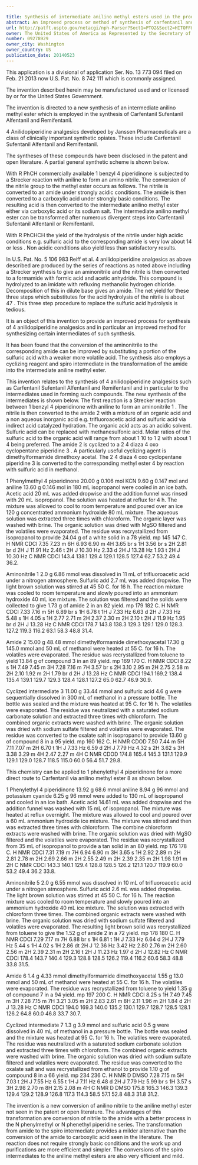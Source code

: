 ```yaml
---

title: Synthesis of intermediate anilino methyl esters used in the production of synthetic opioid analgesics
abstract: An improved process or method of synthesis of carfentanil and other potent opioid analgesics of the N-alkyl 4-substituted 4-piperdinylamide class which can be used as morphine substitutes.
url: http://patft.uspto.gov/netacgi/nph-Parser?Sect1=PTO2&Sect2=HITOFF&p=1&u=%2Fnetahtml%2FPTO%2Fsearch-adv.htm&r=1&f=G&l=50&d=PALL&S1=09278929&OS=09278929&RS=09278929
owner: The United States of America as Represented by the Secretary of the Army
number: 09278929
owner_city: Washington
owner_country: US
publication_date: 20140523
---
```

This application is a divisional of application Ser. No. 13 773 094 filed on Feb. 21 2013 now U.S. Pat. No. 8 742 111 which is commonly assigned.

The invention described herein may be manufactured used and or licensed by or for the United States Government.

The invention is directed to a new synthesis of an intermediate anilino methyl ester which is employed in the synthesis of Carfentanil Sufentanil Alfentanil and Remifentanil.

4 Anilidopiperidine analgesics developed by Janssen Pharmaceuticals are a class of clinically important synthetic opiates. These include Carfentanil Sufentanil Alfentanil and Remifentanil.

The syntheses of these compounds have been disclosed in the patent and open literature. A partial general synthetic scheme is shown below.

With R PhCH commercially available 1 benzyl 4 piperidinone is subjected to a Strecker reaction with aniline to form an amino nitrile. The conversion of the nitrile group to the methyl ester occurs as follows. The nitrile is converted to an amide under strongly acidic conditions. The amide is then converted to a carboxylic acid under strongly basic conditions. The resulting acid is then converted to the intermediate anilino methyl ester either via carboxylic acid or its sodium salt. The intermediate anilino methyl ester can be transformed after numerous divergent steps into Carfentanil Sufentanil Alfentanil or Remifentanil.

With R PhCHCH the yield of the hydrolysis of the nitrile under high acidic conditions e.g. sulfuric acid to the corresponding amide is very low about 14 or less . Non acidic conditions also yield less than satisfactory results.

In U.S. Pat. No. 5 106 983 Reiff et al. 4 anilidopiperidine analgesics as above described are produced by the series of reactions as noted above including a Strecker synthesis to give an aminonitrile and the nitrile is then converted to a formamide with formic acid and acetic anhydride. This compound is hydrolyzed to an imidate with refluxing methanolic hydrogen chloride. Decomposition of this in dilute base gives an amide. The net yield for these three steps which substitutes for the acid hydrolysis of the nitrile is about 47 . This three step procedure to replace the sulfuric acid hydrolysis is tedious.

It is an object of this invention to provide an improved process for synthesis of 4 anilidopiperidine analgesics and in particular an improved method for synthesizing certain intermediates of such synthesis.

It has been found that the conversion of the aminonitrile to the corresponding amide can be improved by substituting a portion of the sulfuric acid with a weaker more volatile acid. The synthesis also employs a cyclizing reagent and spiro intermediate in the transformation of the amide into the intermediate aniline methyl ester.

This invention relates to the synthesis of 4 anilidopiperidine analgesics such as Carfentanil Sufentanil Alfentanil and Remifentanil and in particular to the intermediates used in forming such compounds. The new synthesis of the intermediates is shown below. The first reaction is a Strecker reaction between 1 benzyl 4 piperidinone with aniline to form an aminonitrile 1 . The nitrile is then converted to the amide 2 with a mixture of an organic acid and a non aqueous inorganic acid e.g. trifluoroacetic acid and sulfuric acid via indirect acid catalyzed hydration. The organic acid acts as an acidic solvent. Sulfuric acid can be replaced with methanesulfonic acid. Molar ratios of the sulfuric acid to the organic acid will range from about 1 10 to 1 2 with about 1 4 being preferred. The amide 2 is cyclized to a 2 4 diaza 4 oxo cyclopentane piperidine 3 . A particularly useful cyclizing agent is dimethylformamide dimethoxy acetal. The 2 4 diaza 4 oxo cyclopentane piperidine 3 is converted to the corresponding methyl ester 4 by reaction with sulfuric acid in methanol.

1 Phenylmethyl 4 piperidinone 20.00 g 0.106 mol KCN 9.60 g 0.147 mol and aniline 13.60 g 0.146 mol in 180 mL isopropanol were cooled in an ice bath. Acetic acid 20 mL was added dropwise and the addition funnel was rinsed with 20 mL isopropanol. The solution was heated at reflux for 4 h. The mixture was allowed to cool to room temperature and poured over an ice 120 g concentrated ammonium hydroxide 80 mL mixture. The aqueous solution was extracted three times with chloroform. The organic layer was washed with brine. The organic solution was dried with MgSO filtered and the volatiles were evaporated. The residue was recrystallized from isopropanol to provide 24.04 g of a white solid in a 78 yield. mp 145 147 C. H NMR CDCl 7.35 7.23 m 6H 6.93 6.90 m 4H 3.65 br s 1H 3.56 br s 2H 2.81 br d 2H J 11.91 Hz 2.46 t 2H J 10.30 Hz 2.33 d 2H J 13.28 Hz 1.93 t 2H J 10.30 Hz C NMR CDCl 143.4 138.1 129.4 129.1 128.5 127.4 62.7 53.2 49.4 36.2.

Aminonitrile 1 2.0 g 6.86 mmol was dissolved in 11 mL of trifluoroacetic acid under a nitrogen atmosphere. Sulfuric add 2.7 mL was added dropwise. The light brown solution was stirred at 45 50 C. for 16 h. The reaction mixture was cooled to room temperature and slowly poured into an ammonium hydroxide 40 mL ice mixture. The solution was filtered and the solids were collected to give 1.73 g of amide 2 in an 82 yield. mp 179 182 C. H NMR CDCl 7.33 7.16 m 5H 6.89 br s 1H 6.78 t 1H J 7.33 Hz 6.63 d 2H J 7.33 Hz 5.48 s 1H 4.05 s 1H 2.77 2.71 m 2H 2.37 2.30 m 2H 2.10 t 2H J 11.9 Hz 1.95 br d 2H J 13.28 Hz C NMR CDCl 178.7 143.8 138.3 129.3 129.1 129.0 128.3. 127.2 119.3 116.2 63.1 58.3 48.8 31.4.

Amide 2 15.00 g 48.48 mmol dimethylformamide dimethoxyacetal 17.30 g 145.0 mmol and 50 mL of methanol were heated at 55 C. for 16 h. The volatiles were evaporated. The residue was recrystallized from toluene to yield 13.84 g of compound 3 in an 89 yield. mp 169 170 C. H NMR CDCl 8.22 s 1H 7.49 7.45 m 3H 7.28 7.16 m 7H 3.57 br s 2H 3.10 2.95 m 2H 2.75 2.58 m 2H 2.10 1.92 m 2H 1.79 br d 2H J 13.28 Hz C NMR CDCl 194.1 169.2 138.4 135.4 139.1 129.7 129.3 128.4 128.1 127.2 65.0 62.7 46.9 30.9.

Cyclized intermediate 3 11.00 g 33.44 mmol and sulfuric acid 4.6 g were sequentially dissolved in 300 mL of methanol in a pressure bottle. The bottle was sealed and the mixture was heated at 95 C. for 16 h. The volatiles were evaporated. The residue was neutralized with a saturated sodium carbonate solution and extracted three times with chloroform. The combined organic extracts were washed with brine. The organic solution was dried with sodium sulfate filtered and volatiles were evaporated. The residue was converted to the oxalate salt in isopropanol to provide 13.60 g of compound 8 in a 95 yield. mp 160 162 C. H NMR CDOD 7.50 7.44 m 5H 7.11 7.07 m 2H 6.70 t 1H J 7.33 Hz 6.59 d 2H J 7.79 Hz 4.32 s 2H 3.62 s 3H 3.38 3.29 m 4H 2.47 2.27 m 4H C NMR CDOD 174.8 165.4 145.3 131.1 129.9 129.1 129.0 128.7 118.5 115.0 60.0 56.4 51.7 29.8.

This chemistry can be applied to 1 phenylethyl 4 piperidinone for a more direct route to Carfentanil via anilino methyl ester 8 as shown below.

1 Phenylethyl 4 piperidinone 13.92 g 68.6 mmol aniline 8.94 g 96 mmol and potassium cyanide 6.25 g 96 mmol were added to 130 mL of isopropanol and cooled in an ice bath. Acetic acid 14.61 mL was added dropwise and the addition funnel was washed with 15 mL of isopropanol. The mixture was heated at reflux overnight. The mixture was allowed to cool and poured over a 60 mL ammonium hydroxide ice mixture. The mixture was stirred and then was extracted three times with chloroform. The combine chloroform extracts were washed with brine. The organic solution was dried with MgSO filtered and the volatiles were evaporated. The residue was recrystallized from 35 mL of isopropanol to provide a tan solid in an 80 yield. mp 176 178 C. H NMR CDCl 7.31 7.19 m 7H 6.94 6.90 m 3H 3.65 s 1H 2.92 2.89 m 2H 2.81 2.78 m 2H 2.69 2.66 m 2H 2.55 2.49 m 2H 2.39 2.35 m 2H 1.98 1.91 m 2H C NMR CDCl 143.3 140.1 129.4 128.8 128.5 126.2 121.1 120.7 119.9 60.0 53.2 49.4 36.2 33.8.

Aminonitrile 5 2.0 g 6.55 mmol was dissolved in 10 mL of trifluoroacetic acid under a nitrogen atmosphere. Sulfuric acid 2.6 mL was added dropwise. The light brown solution was stirred at 45 50 C. for 16 h. The reaction mixture was cooled to room temperature and slowly poured into an ammonium hydroxide 40 mL ice mixture. The solution was extracted with chloroform three times. The combined organic extracts were washed with brine. The organic solution was dried with sodium sulfate filtered and volatiles were evaporated. The resulting light brown solid was recrystallized from toluene to give the 1.52 g of amide 2 in a 72 yield. mp 178 180 C. H NMR CDCl 7.29 7.17 m 7H 6.88 br s 1H 6.81 t 1H J 7.33 Hz 6.64 d 2H J 7.79 Hz 5.44 s 1H 4.02 s 1H 2.86 dt 2H J 12.36 Hz 3.42 Hz 2.80 2.76 m 2H 2.60 2.56 m 2H 2.39 2.31 m 2H 2.16 t 2H J 11.23 Hz 1.97 d 2H J 12.82 Hz C NMR CDCl 178.4 143.7 140.4 129.3 128.8 128.5 126.2 119.4 116.2 60.6 58.3 48.8 33.8 31.5.

Amide 6 1.4 g 4.33 mmol dimethylformamide dimethoxyacetal 1.55 g 13.0 mmol and 50 mL of methanol were heated at 55 C. for 16 h. The volatiles were evaporated. The residue was recrystallized from toluene to yield 1.35 g of compound 7 in a 94 yield. mp 197 200 C. H NMR CDCl 8.25 s 1H 7.49 7.45 m 3H 7.28 7.15 m 7H 3.21 3.05 m 2H 2.83 2.61 m 8H 2.11 1.96 m 2H 1.84 d 2H J 13.28 Hz C NMR CDCl 194.0 169.3 140.0 135.2 130.1 129.7 128.7 128.5 128.1 126.2 64.8 60.0 46.8 33.7 30.7.

Cyclized intermediate 7 1.3 g 3.9 mmol and sulfuric acid 0.5 g were dissolved in 40 mL of methanol in a pressure bottle. The bottle was sealed and the mixture was heated at 95 C. for 16 h. The volatiles were evaporated. The residue was neutralized with a saturated sodium carbonate solution and extracted three times with chloroform. The combined organic extracts were washed with brine. The organic solution was dried with sodium sulfate filtered and volatiles were evaporated. The residue was converted to the oxalate salt and was recrystallized from ethanol to provide 1.10 g of compound 8 in a 66 yield. mp 234 236 C. H NMR D DMSO 7.28 7.15 m 5H 7.03 t 2H J 7.55 Hz 6.55 t 1H J 7.11 Hz 6.48 d 2H J 7.79 Hz 5.99 br s 1H 3.57 s 3H 2.98 2.70 m 8H 2.15 2.08 m 4H C NMR D DMSO 175.8 165.3 146.3 139.3 129.4 129.2 128.9 126.8 117.3 114.3 58.5 57.1 52.8 48.3 31.8 31.2.

The invention is a new conversion of anilino nitrile to the aniline methyl ester not seen in the patent or open literature. The advantages of this transformation are conversion of nitrile to the amide with a better process in the N phenylmethyl or N phenethyl piperidine series. The transformation from amide to the spiro intermediate provides a milder alternative than the conversion of the amide to carboxylic acid seen in the literature. The reaction does not require strongly basic conditions and the work up and purifications are more efficient and simpler. The conversions of the spiro intermediates to the aniline methyl esters are also very efficient and mild.

